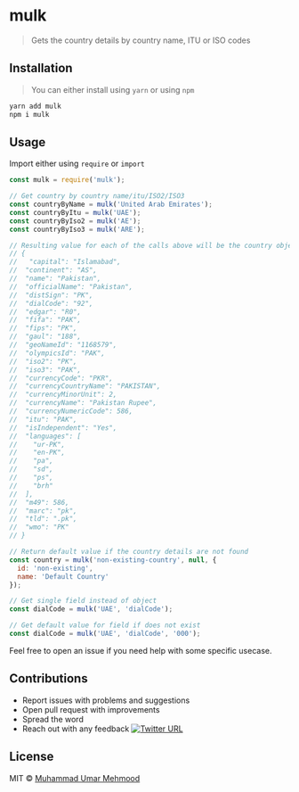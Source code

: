 # mulk
> Gets the country details by country name, ITU or ISO codes 

## Installation
> You can either install using `yarn` or using `npm`

```bash
yarn add mulk
npm i mulk
```

## Usage
Import either using `require` or `import`

```javascript
const mulk = require('mulk');

// Get country by country name/itu/ISO2/ISO3
const countryByName = mulk('United Arab Emirates');
const countryByItu = mulk('UAE');
const countryByIso2 = mulk('AE');
const countryByIso3 = mulk('ARE');

// Resulting value for each of the calls above will be the country object
// {
//   "capital": "Islamabad",
//  "continent": "AS",
//  "name": "Pakistan",
//  "officialName": "Pakistan",
//  "distSign": "PK",
//  "dialCode": "92",
//  "edgar": "R0",
//  "fifa": "PAK",
//  "fips": "PK",
//  "gaul": "188",
//  "geoNameId": "1168579",
//  "olympicsId": "PAK",
//  "iso2": "PK",
//  "iso3": "PAK",
//  "currencyCode": "PKR",
//  "currencyCountryName": "PAKISTAN",
//  "currencyMinorUnit": 2,
//  "currencyName": "Pakistan Rupee",
//  "currencyNumericCode": 586,
//  "itu": "PAK",
//  "isIndependent": "Yes",
//  "languages": [
//    "ur-PK",
//    "en-PK",
//    "pa",
//    "sd",
//    "ps",
//    "brh"
//  ],
//  "m49": 586,
//  "marc": "pk",
//  "tld": ".pk",
//  "wmo": "PK"
// }

// Return default value if the country details are not found
const country = mulk('non-existing-country', null, { 
  id: 'non-existing', 
  name: 'Default Country'
});

// Get single field instead of object
const dialCode = mulk('UAE', 'dialCode');

// Get default value for field if does not exist
const dialCode = mulk('UAE', 'dialCode', '000');
```

Feel free to open an issue if you need help with some specific usecase.

## Contributions

* Report issues with problems and suggestions
* Open pull request with improvements
* Spread the word
* Reach out with any feedback [![Twitter URL](https://img.shields.io/twitter/url/https/twitter.com/w3debugger.svg?style=social&label=Follow%20%40w3debugger)](https://twitter.com/w3debugger)

## License

MIT &copy; [Muhammad Umar Mehmood](https://twitter.com/w3debugger)
